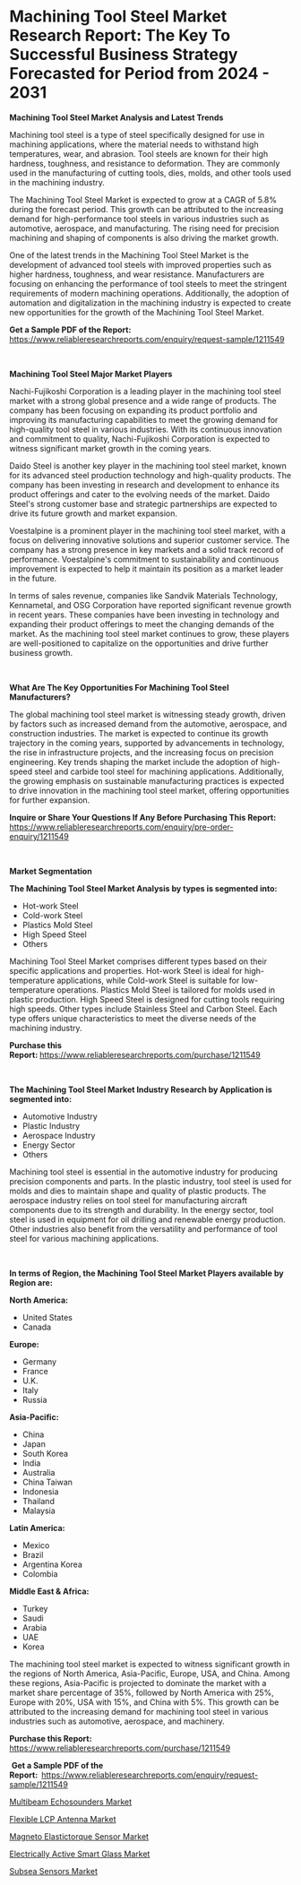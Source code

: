 <p><h1>Machining Tool Steel Market Research Report: The Key To Successful Business Strategy Forecasted for Period from 2024 - 2031</h1></p><p><strong>Machining Tool Steel Market Analysis and Latest Trends</strong></p>
<p><p>Machining tool steel is a type of steel specifically designed for use in machining applications, where the material needs to withstand high temperatures, wear, and abrasion. Tool steels are known for their high hardness, toughness, and resistance to deformation. They are commonly used in the manufacturing of cutting tools, dies, molds, and other tools used in the machining industry.</p><p>The Machining Tool Steel Market is expected to grow at a CAGR of 5.8% during the forecast period. This growth can be attributed to the increasing demand for high-performance tool steels in various industries such as automotive, aerospace, and manufacturing. The rising need for precision machining and shaping of components is also driving the market growth.</p><p>One of the latest trends in the Machining Tool Steel Market is the development of advanced tool steels with improved properties such as higher hardness, toughness, and wear resistance. Manufacturers are focusing on enhancing the performance of tool steels to meet the stringent requirements of modern machining operations. Additionally, the adoption of automation and digitalization in the machining industry is expected to create new opportunities for the growth of the Machining Tool Steel Market.</p></p>
<p><strong>Get a Sample PDF of the Report:&nbsp;</strong> <a href="https://www.reliableresearchreports.com/enquiry/request-sample/1211549">https://www.reliableresearchreports.com/enquiry/request-sample/1211549</a></p>
<p>&nbsp;</p>
<p><strong>Machining Tool Steel Major Market Players</strong></p>
<p><p>Nachi-Fujikoshi Corporation is a leading player in the machining tool steel market with a strong global presence and a wide range of products. The company has been focusing on expanding its product portfolio and improving its manufacturing capabilities to meet the growing demand for high-quality tool steel in various industries. With its continuous innovation and commitment to quality, Nachi-Fujikoshi Corporation is expected to witness significant market growth in the coming years.</p><p>Daido Steel is another key player in the machining tool steel market, known for its advanced steel production technology and high-quality products. The company has been investing in research and development to enhance its product offerings and cater to the evolving needs of the market. Daido Steel's strong customer base and strategic partnerships are expected to drive its future growth and market expansion.</p><p>Voestalpine is a prominent player in the machining tool steel market, with a focus on delivering innovative solutions and superior customer service. The company has a strong presence in key markets and a solid track record of performance. Voestalpine's commitment to sustainability and continuous improvement is expected to help it maintain its position as a market leader in the future.</p><p>In terms of sales revenue, companies like Sandvik Materials Technology, Kennametal, and OSG Corporation have reported significant revenue growth in recent years. These companies have been investing in technology and expanding their product offerings to meet the changing demands of the market. As the machining tool steel market continues to grow, these players are well-positioned to capitalize on the opportunities and drive further business growth.</p></p>
<p>&nbsp;</p>
<p><strong>What Are The Key Opportunities For Machining Tool Steel Manufacturers?</strong></p>
<p><p>The global machining tool steel market is witnessing steady growth, driven by factors such as increased demand from the automotive, aerospace, and construction industries. The market is expected to continue its growth trajectory in the coming years, supported by advancements in technology, the rise in infrastructure projects, and the increasing focus on precision engineering. Key trends shaping the market include the adoption of high-speed steel and carbide tool steel for machining applications. Additionally, the growing emphasis on sustainable manufacturing practices is expected to drive innovation in the machining tool steel market, offering opportunities for further expansion.</p></p>
<p><strong>Inquire or Share Your Questions If Any Before Purchasing This Report:</strong> <a href="https://www.reliableresearchreports.com/enquiry/pre-order-enquiry/1211549">https://www.reliableresearchreports.com/enquiry/pre-order-enquiry/1211549</a></p>
<p>&nbsp;</p>
<p><strong>Market Segmentation</strong></p>
<p><strong>The Machining Tool Steel Market Analysis by types is segmented into:</strong></p>
<p><ul><li>Hot-work Steel</li><li>Cold-work Steel</li><li>Plastics Mold Steel</li><li>High Speed Steel</li><li>Others</li></ul></p>
<p><p>Machining Tool Steel Market comprises different types based on their specific applications and properties. Hot-work Steel is ideal for high-temperature applications, while Cold-work Steel is suitable for low-temperature operations. Plastics Mold Steel is tailored for molds used in plastic production. High Speed Steel is designed for cutting tools requiring high speeds. Other types include Stainless Steel and Carbon Steel. Each type offers unique characteristics to meet the diverse needs of the machining industry.</p></p>
<p><strong>Purchase this Report:&nbsp;</strong><a href="https://www.reliableresearchreports.com/purchase/1211549">https://www.reliableresearchreports.com/purchase/1211549</a></p>
<p>&nbsp;</p>
<p><strong>The Machining Tool Steel Market Industry Research by Application is segmented into:</strong></p>
<p><ul><li>Automotive Industry</li><li>Plastic Industry</li><li>Aerospace Industry</li><li>Energy Sector</li><li>Others</li></ul></p>
<p><p>Machining tool steel is essential in the automotive industry for producing precision components and parts. In the plastic industry, tool steel is used for molds and dies to maintain shape and quality of plastic products. The aerospace industry relies on tool steel for manufacturing aircraft components due to its strength and durability. In the energy sector, tool steel is used in equipment for oil drilling and renewable energy production. Other industries also benefit from the versatility and performance of tool steel for various machining applications.</p></p>
<p>&nbsp;</p>
<p><strong>In terms of Region, the Machining Tool Steel Market Players available by Region are:</strong></p>
<p>
    <p> <strong> North America: </strong>
        <ul>
            <li>United States</li>
            <li>Canada</li>
        </ul>
        </p> 
    <p> <strong> Europe: </strong>
        <ul>
            <li>Germany</li>
            <li>France</li>
            <li>U.K.</li>
            <li>Italy</li>
            <li>Russia</li>
        </ul>
        </p> 
    <p> <strong> Asia-Pacific: </strong>
        <ul>
            <li>China</li>
            <li>Japan</li>
            <li>South Korea</li>
            <li>India</li>
            <li>Australia</li>
            <li>China Taiwan</li>
            <li>Indonesia</li>
            <li>Thailand</li>
            <li>Malaysia</li>
        </ul>
        </p> 
    <p> <strong> Latin America: </strong>
        <ul>
            <li>Mexico</li>
            <li>Brazil</li>
            <li>Argentina Korea</li>
            <li>Colombia</li>
        </ul>
        </p> 
    <p> <strong> Middle East & Africa: </strong>
        <ul>
            <li>Turkey</li>
            <li>Saudi</li>
            <li>Arabia</li>
            <li>UAE</li>
            <li>Korea</li>
        </ul>
    </p>
    </p>
<p><p>The machining tool steel market is expected to witness significant growth in the regions of North America, Asia-Pacific, Europe, USA, and China. Among these regions, Asia-Pacific is projected to dominate the market with a market share percentage of 35%, followed by North America with 25%, Europe with 20%, USA with 15%, and China with 5%. This growth can be attributed to the increasing demand for machining tool steel in various industries such as automotive, aerospace, and machinery.</p></p>
<p><strong>Purchase this Report: </strong><a href="https://www.reliableresearchreports.com/purchase/1211549">https://www.reliableresearchreports.com/purchase/1211549</a></p>
<p>&nbsp;<strong>Get a Sample PDF of the Report:&nbsp;&nbsp;</strong><a href="https://www.reliableresearchreports.com/enquiry/request-sample/1211549">https://www.reliableresearchreports.com/enquiry/request-sample/1211549</a></p>
<p><strong></strong></p>
<p><p><a href="https://github.com/nicholepatriciadoylenwnrjr0/Market-Research-Report-List-1/blob/main/multibeam-echosounders-market.md">Multibeam Echosounders Market</a></p><p><a href="https://medium.com/@paulmcglynn6456/flexible-lcp-antenna-market-size-cagr-trends-2024-2030-27991da4e436">Flexible LCP Antenna Market</a></p><p><a href="https://medium.com/@joanacasper19/magneto-elastictorque-sensor-market-size-and-market-trends-complete-industry-overview-2024-to-73e2654146ec">Magneto Elastictorque Sensor Market</a></p><p><a href="https://medium.com/@paulmcglynn6456/electrically-active-smart-glass-market-trends-forecast-and-competitive-analysis-to-2031-7d3b7e8922c2">Electrically Active Smart Glass Market</a></p><p><a href="https://github.com/JameTravis/Market-Research-Report-List-3/blob/main/subsea-sensors-market.md">Subsea Sensors Market</a></p></p>